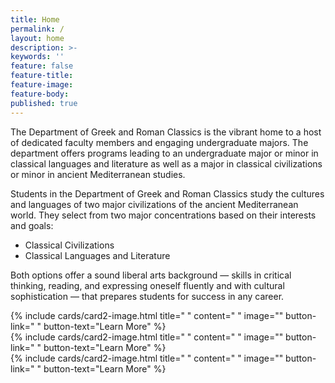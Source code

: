 ```yaml
---
title: Home
permalink: /
layout: home
description: >-
keywords: ''
feature: false
feature-title: 
feature-image:
feature-body:  
published: true
---
```


The Department of Greek and Roman Classics is the vibrant home to a host of dedicated faculty members and engaging undergraduate majors. The department offers programs leading to an undergraduate major or minor in classical languages and literature as well as a major in classical civilizations or minor in ancient Mediterranean studies.

Students in the Department of Greek and Roman  Classics study the cultures and languages of two  major civilizations of the ancient Mediterranean world. They select from two major concentrations based on their interests and goals:

- Classical Civilizations 
- Classical Languages and Literature 

Both options offer a sound liberal arts background — skills in critical thinking, reading, and expressing oneself fluently and with cultural sophistication — that prepares students for success in any career.

<div class="row row-wide">
  <div class="col m12 l4">{% include cards/card2-image.html 
    title=" " 
    content=" " 
    image="" 
    button-link=" " 
    button-text="Learn More" %}
  </div>
  <div class="row row-wide">
    <div class="col m12 l4">{% include cards/card2-image.html 
      title=" " 
      content=" " 
      image="" 
      button-link=" " 
      button-text="Learn More" %}
    </div>
    <div class="row row-wide">
      <div class="col m12 l4">{% include cards/card2-image.html 
        title=" " 
        content=" " 
        image="" 
        button-link=" " 
        button-text="Learn More" %}
      </div>
</div>
